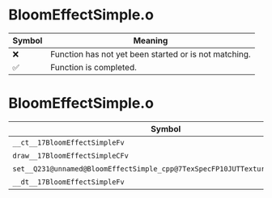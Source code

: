 # BloomEffectSimple.o
| Symbol | Meaning 
| ------------- | ------------- 
| :x: | Function has not yet been started or is not matching. 
| :white_check_mark: | Function is completed. 


# BloomEffectSimple.o
| Symbol | Decompiled? |
| ------------- | ------------- |
| `__ct__17BloomEffectSimpleFv` | :x: |
| `draw__17BloomEffectSimpleCFv` | :x: |
| `set__Q231@unnamed@BloomEffectSimple_cpp@7TexSpecFP10JUTTexturell9_GXTexFmt` | :x: |
| `__dt__17BloomEffectSimpleFv` | :x: |
